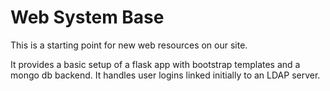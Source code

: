 # Web System Base
This is a starting point for new web resources on our site.

It provides a basic setup of a flask app with bootstrap templates and a mongo db backend.  It handles user logins linked initially to an LDAP server.
